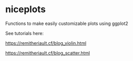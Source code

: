 # niceplots
Functions to make easily customizable plots using ggplot2

See tutorials here:

https://remitheriault.cf/blog_violin.html

https://remitheriault.cf/blog_scatter.html
